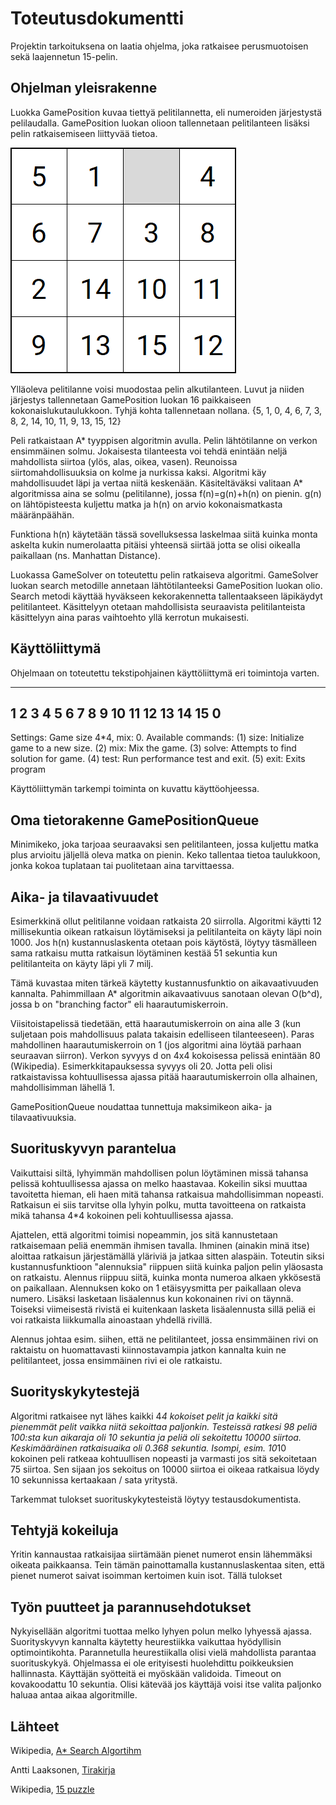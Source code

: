 # Toteutusdokumentti

Projektin tarkoituksena on laatia ohjelma, joka ratkaisee perusmuotoisen sekä laajennetun 15-pelin.

## Ohjelman yleisrakenne
Luokka GamePosition kuvaa tiettyä pelitilannetta, eli numeroiden järjestystä pelilaudalla. GamePosition luokan olioon tallennetaan pelitilanteen lisäksi pelin ratkaisemiseen liittyvää tietoa. 

![example](images/example4x4.png)

Ylläoleva pelitilanne voisi muodostaa pelin alkutilanteen. Luvut ja niiden järjestys tallennetaan GamePosition luokan 16 paikkaiseen kokonaislukutaulukkoon. Tyhjä kohta tallennetaan nollana. {5, 1, 0, 4, 6, 7, 3, 8, 2, 14, 10, 11, 9, 13, 15, 12}

Peli ratkaistaan A* tyyppisen algoritmin avulla. Pelin lähtötilanne on verkon ensimmäinen solmu. Jokaisesta tilanteesta voi tehdä enintään neljä mahdollista siirtoa (ylös, alas, oikea, vasen). Reunoissa siirtomahdollisuuksia on kolme ja nurkissa kaksi. Algoritmi käy mahdollisuudet läpi ja vertaa niitä keskenään. Käsiteltäväksi valitaan A* algoritmissa aina se solmu (pelitilanne), jossa f(n)=g(n)+h(n) on pienin. g(n) on lähtöpisteesta kuljettu matka ja h(n) on arvio kokonaismatkasta määränpäähän. 

Funktiona h(n) käytetään tässä sovelluksessa laskelmaa siitä kuinka monta askelta kukin numerolaatta pitäisi yhteensä siirtää jotta se olisi oikealla paikallaan (ns. Manhattan Distance).

Luokassa GameSolver on toteutettu pelin ratkaiseva algoritmi. GameSolver luokan search metodille annetaan lähtötilanteeksi GamePosition luokan olio. Search metodi käyttää hyväkseen kekorakennetta tallentaakseen läpikäydyt pelitilanteet. Käsittelyyn otetaan mahdollisista seuraavista pelitilanteista käsittelyyn aina paras vaihtoehto yllä kerrotun mukaisesti. 

## Käyttöliittymä
Ohjelmaan on toteutettu tekstipohjainen käyttöliittymä eri toimintoja varten. 

--------------------------------------
  1   2   3   4 
  5   6   7   8 
  9  10  11  12 
 13  14  15   0 
--------------------------------------
Settings: Game size 4*4, mix: 0.
Available commands:
(1) size: Initialize game to a new size.
(2) mix: Mix the game.
(3) solve: Attempts to find solution for game.
(4) test: Run performance test and exit.
(5) exit: Exits program
> 

Käyttöliittymän tarkempi toiminta on kuvattu käyttöohjeessa. 

## Oma tietorakenne GamePositionQueue
Minimikeko, joka tarjoaa seuraavaksi sen pelitilanteen, jossa kuljettu matka plus arvioitu jäljellä oleva matka on pienin. Keko tallentaa tietoa taulukkoon, jonka kokoa tuplataan tai puolitetaan aina tarvittaessa. 

## Aika- ja tilavaativuudet 
Esimerkkinä ollut pelitilanne voidaan ratkaista 20 siirrolla. Algoritmi käytti 12 millisekuntia oikean ratkaisun löytämiseksi ja pelitilanteita on käyty läpi noin 1000. Jos h(n) kustannuslaskenta otetaan pois käytöstä, löytyy täsmälleen sama ratkaisu mutta ratkaisun löytäminen kestää 51 sekuntia kun pelitilanteita on käyty läpi yli 7 milj. 

Tämä kuvastaa miten tärkeä käytetty kustannusfunktio on aikavaativuuden kannalta. Pahimmillaan A* algoritmin aikavaativuus sanotaan olevan O(b^d), jossa b on "branching factor" eli haarautumiskerroin. 

Viisitoistapelissä tiedetään, että haarautumiskerroin on aina alle 3 (kun suljetaan pois mahdollisuus palata takaisin edelliseen tilanteeseen). Paras mahdollinen haarautumiskerroin on 1 (jos algoritmi aina löytää parhaan seuraavan siirron). Verkon syvyys d on 4x4 kokoisessa pelissä enintään 80 (Wikipedia). Esimerkkitapauksessa syvyys oli 20. Jotta peli olisi ratkaistavissa kohtuullisessa ajassa pitää haarautumiskerroin olla alhainen, mahdollisimman lähellä 1. 

GamePositionQueue noudattaa tunnettuja maksimikeon aika- ja tilavaativuuksia. 

## Suorituskyvyn parantelua
Vaikuttaisi siltä, lyhyimmän mahdollisen polun löytäminen missä tahansa pelissä kohtuullisessa ajassa on melko haastavaa. Kokeilin siksi muuttaa tavoitetta hieman, eli haen mitä tahansa ratkaisua mahdollisimman nopeasti. Ratkaisun ei siis tarvitse olla lyhyin polku, mutta tavoitteena on ratkaista mikä tahansa 4*4 kokoinen peli kohtuullisessa ajassa. 

Ajattelen, että algoritmi toimisi nopeammin, jos sitä kannustetaan ratkaisemaan peliä enemmän ihmisen tavalla. Ihminen (ainakin minä itse) aloittaa ratkaisun järjestämällä yläriviä ja jatkaa sitten alaspäin. Toteutin siksi kustannusfunktioon "alennuksia" riippuen siitä kuinka paljon pelin yläosasta on ratkaistu. Alennus riippuu siitä, kuinka monta numeroa alkaen ykkösestä on paikallaan. Alennuksen koko on 1 etäisyysmitta per paikallaan oleva numero. Lisäksi lasketaan lisäalennus kun kokonainen rivi on täynnä. Toiseksi viimeisestä rivistä ei kuitenkaan lasketa lisäalennusta sillä peliä ei voi ratkaista liikkumalla ainoastaan yhdellä rivillä. 

Alennus johtaa esim. siihen, että ne pelitilanteet, jossa ensimmäinen rivi on raktaistu on huomattavasti kiinnostavampia jatkon kannalta kuin ne pelitilanteet, jossa ensimmäinen rivi ei ole ratkaistu. 

## Suorityskykytestejä
Algoritmi ratkaisee nyt lähes kaikki 4*4 kokoiset pelit ja kaikki sitä pienemmät pelit vaikka niitä sekoittaa paljonkin. 
Testeissä ratkesi 98 peliä 100:sta kun aikaraja oli 10 sekuntia ja peliä oli sekoitettu 10000 siirtoa. Keskimääräinen ratkaisuaika oli 0.368 sekuntia. 
Isompi, esim. 10*10 kokoinen peli ratkeaa kohtuullisen nopeasti ja varmasti jos sitä sekoitetaan 75 siirtoa. Sen sijaan jos sekoitus on 10000 siirtoa ei oikeaa ratkaisua löydy 10 sekunnissa kertaakaan / sata yritystä. 

Tarkemmat tulokset suorituskykytesteistä löytyy testausdokumentista. 

## Tehtyjä kokeiluja
Yritin kannaustaa ratkaisijaa siirtämään pienet numerot ensin lähemmäksi oikeata paikkaansa. Tein tämän painottamalla kustannuslaskentaa siten, että pienet numerot saivat isoimman kertoimen kuin isot. Tällä tulokset 

## Työn puutteet ja parannusehdotukset
Nykyisellään algoritmi tuottaa melko lyhyen polun melko lyhyessä ajassa. Suorityskyvyn kannalta käytetty heurestiikka vaikuttaa hyödyllisin optimointikohta. Parannetulla heurestiikalla olisi vielä mahdollista parantaa suorituskykyä. 
Ohjelmassa ei ole erityisesti huolehdittu poikkeuksien hallinnasta. Käyttäjän syötteitä ei myöskään validoida. 
Timeout on kovakoodattu 10 sekuntia. Olisi kätevää jos käyttäjä voisi itse valita paljonko haluaa antaa aikaa algoritmille. 

## Lähteet
Wikipedia, [A* Search Algortihm](https://en.wikipedia.org/wiki/A*_search_algorithm)

Antti Laaksonen, [Tirakirja](https://www.cs.helsinki.fi/u/ahslaaks/tirakirja/)

Wikipedia, [15 puzzle](https://en.wikipedia.org/wiki/15_puzzle)


